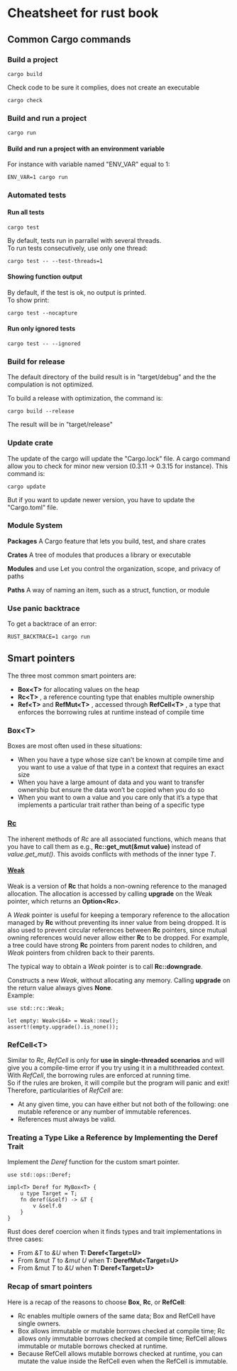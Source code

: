# Cheatsheet for rust book


## Common Cargo commands
### Build a project
```
cargo build
```

Check code to be sure it complies, does not create an executable
```
cargo check
```


### Build and run a project
```
cargo run
```

#### Build and run a project with an environment variable
For instance with variable named "ENV_VAR" equal to 1:
```
ENV_VAR=1 cargo run
```

### Automated tests
#### Run all tests
```
cargo test
```
By default, tests run in parrallel with several threads.\
To run tests consecutively, use only one thread:
```
cargo test -- --test-threads=1
```
#### Showing function output
By default, if the test is ok, no output is printed.\
To show print:
```
cargo test --nocapture
```

#### Run only ignored tests
```
cargo test -- --ignored
```

### Build for release
The default directory of the build result is in "target/debug" and the the compulation is not optimized.

To build a release with optimization, the command is:
```
cargo build --release
```
The result will be in "target/release"

### Update crate
The update of the cargo will update the "Cargo.lock" file.
A cargo command allow you to check for minor new version (0.3.11 -> 0.3.15 for instance).
This command is:
```
cargo update
```

But if you want to update newer version, you have to update the "Cargo.toml" file.


### Module System
**Packages** A Cargo feature that lets you build, test, and share crates

**Crates** A tree of modules that produces a library or executable

**Modules** and use Let you control the organization, scope, and privacy
of paths

**Paths** A way of naming an item, such as a struct, function, or module


### Use panic backtrace
To get a backtrace of an error:
```
RUST_BACKTRACE=1 cargo run
```


## Smart pointers
The three most common smart pointers are:
- **Box\<T\>** for allocating values on the heap
- **Rc\<T\>** , a reference counting type that enables multiple ownership
- **Ref\<T\>** and **RefMut\<T\>** , accessed through **RefCell\<T\>** , a type that enforces the borrowing rules at runtime instead of compile time

### Box\<T\>
Boxes are most often used in these situations:
- When you have a type whose size can’t be known at compile time and you want to use a value of that type in a context that requires an exact size
- When you have a large amount of data and you want to transfer ownership but ensure the data won’t be copied when you do so
- When you want to own a value and you care only that it’s a type that implements a particular trait rather than being of a specific type

### [Rc](https://doc.rust-lang.org/std/rc/struct.Rc.html)
The inherent methods of *Rc* are all associated functions, 
which means that you have to call them as e.g., **Rc::get_mut(&mut value)** instead of 
*value.get_mut()*. This avoids conflicts with methods of the inner type *T*.

#### [Weak](https://doc.rust-lang.org/std/rc/struct.Weak.html)
Weak is a version of **Rc** that holds a non-owning reference to the managed allocation. The allocation is accessed by calling **upgrade** on the Weak pointer, which returns an **Option<Rc<T>>**.

A *Weak* pointer is useful for keeping a temporary reference to the allocation managed by **Rc** without preventing its inner value from being dropped. It is also used to prevent circular references between **Rc** pointers, since mutual owning references would never allow either **Rc** to be dropped. For example, a tree could have strong **Rc** pointers from parent nodes to children, and *Weak* pointers from children back to their parents.

The typical way to obtain a *Weak* pointer is to call **Rc::downgrade**.

Constructs a new *Weak<T>*, without allocating any memory. Calling **upgrade** on the return value always gives **None**.\
Example:
```
use std::rc::Weak;

let empty: Weak<i64> = Weak::new();
assert!(empty.upgrade().is_none());
```
### RefCell\<T\>
Similar to *Rc<T>*, *RefCell<T>* is only for **use in single-threaded scenarios** and will give you a compile-time error if you try using it in a multithreaded context.\
With *RefCell*, the borrowing rules are enforced at running time.\
So if the rules are broken, it will compile but the program will panic and exit!\
Therefore, particularities of *RefCell* are:
- At any given time, you can have either but not both of the following: one mutable reference or any number of immutable references.
- References must always be valid.

### Treating a Type Like a Reference by Implementing the Deref Trait
Implement the *Deref* function for the custom smart pointer.
```
use std::ops::Deref;

impl<T> Deref for MyBox<T> {
    u type Target = T;
    fn deref(&self) -> &T {
        v &self.0
    }
}
```
Rust does deref coercion when it finds types and trait implementations
in three cases:
- From *&T* to *&U* when **T: Deref<Target=U>**
- From &mut *T* to *&mut U* when **T: DerefMut<Target=U>**
- From &mut *T* to *&U* when **T: Deref<Target=U>**

### Recap of smart pointers
Here is a recap of the reasons to choose **Box<T>**, **Rc<T>**, or **RefCell<T>**:
- Rc<T> enables multiple owners of the same data; Box<T> and RefCell<T> have single owners.
- Box<T> allows immutable or mutable borrows checked at compile time; Rc<T> allows only immutable borrows checked at compile time; RefCell<T> allows immutable or mutable borrows checked at runtime.
- Because RefCell<T> allows mutable borrows checked at runtime, you can mutate the value inside the RefCell<T> even when the RefCell<T> is
immutable.

